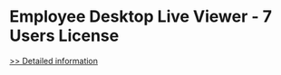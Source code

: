 # Employee Desktop Live Viewer - 7 Users License
[>> Detailed information](https://secure.element5.com/esales/product.html?productid=300585631&affiliateid=200057808)